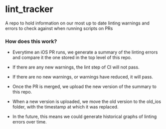 # lint_tracker
A repo to hold information on our most up to date linting warnings and errors to check against when running scripts on PRs


### How does this work? 
- Everytime an iOS PR runs, we generate a summary of the linting errors and compare it the one stored in the top level of this repo. 

- If there are any new warnings, the lint step of CI will not pass. 

- If there are no new warnings, or warnings have reduced, it will pass.

- Once the PR is merged, we upload the new version of the summary to this repo. 

- When a new version is uploaded, we move the old version to the old_ios folder, with the timestamp at which it was replaced.

- In the future, this means we could generate historical graphs of linting errors over time. 
